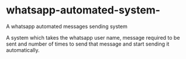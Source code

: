 # whatsapp-automated-system-
A whatsapp automated messages sending system


A system which takes the whatsapp user name, message required to be sent and number of times to send that message and start sending it automatically.

